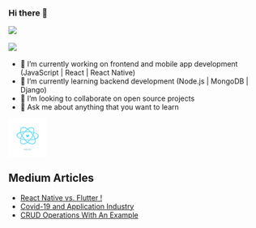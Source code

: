 ### Hi there 👋

 [![](https://img.shields.io/badge/linkedin-%230077B5.svg?&style=for-the-badge&logo=linkedin&logoColor=white)](https://www.linkedin.com/in/nureddin-hasan-bike%C3%A7/)

[![](https://img.shields.io/badge/medium-%2312100E.svg?&style=for-the-badge&logo=medium&logoColor=white)](https://nureddinhasanbikec.medium.com/)


- 🔭 I’m currently working on frontend and mobile app development (JavaScript | React | React Native)
- 🌱 I’m currently learning backend development (Node.js | MongoDB | Django)
- 👯 I’m looking to collaborate on open source projects
- 💬 Ask me about anything that you want to learn
 <img src="./content_heart-react.gif" alt="react-native" width="15%" height="15%" align="center">

## Medium Articles

- [React Native vs. Flutter !](https://nureddinhasanbikec.medium.com/react-native-vs-flutter-5335d05bbae4)
- [Covid-19 and Application Industry](https://nureddinhasanbikec.medium.com/covid-19-and-application-industry-59da0038b9be)
- [CRUD Operations With An Example](https://nureddinhasanbikec.medium.com/crud-operations-with-an-example-98f27e84c4d2)


 